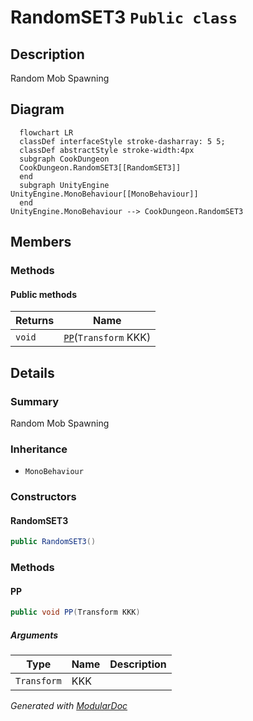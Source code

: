 # RandomSET3 `Public class`

## Description
Random Mob Spawning

## Diagram
```mermaid
  flowchart LR
  classDef interfaceStyle stroke-dasharray: 5 5;
  classDef abstractStyle stroke-width:4px
  subgraph CookDungeon
  CookDungeon.RandomSET3[[RandomSET3]]
  end
  subgraph UnityEngine
UnityEngine.MonoBehaviour[[MonoBehaviour]]
  end
UnityEngine.MonoBehaviour --> CookDungeon.RandomSET3
```

## Members
### Methods
#### Public  methods
| Returns | Name |
| --- | --- |
| `void` | [`PP`](#pp)(`Transform` KKK) |

## Details
### Summary
Random Mob Spawning

### Inheritance
 - `MonoBehaviour`

### Constructors
#### RandomSET3
```csharp
public RandomSET3()
```

### Methods
#### PP
```csharp
public void PP(Transform KKK)
```
##### Arguments
| Type | Name | Description |
| --- | --- | --- |
| `Transform` | KKK |   |

*Generated with* [*ModularDoc*](https://github.com/hailstorm75/ModularDoc)
